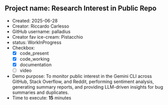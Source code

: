 ## Project name: Research Interest in Public Repo

* Created: 2025-06-28
* Creator: Riccardo Carlesso
* GitHub username: palladius
* Creator fav ice-cream: Pistacchio
* status: WorkInProgress
* Checkbox:
    * [X] code_present
    * [X] code_working
    * [X] documentation
    * [ ] video
* Demo purpose: To monitor public interest in the Gemini CLI across GitHub, Stack Overflow, and Reddit, performing sentiment analysis, generating summary reports, and providing LLM-driven insights for bug summaries and duplicates.
* Time to execute: **15** minutes
